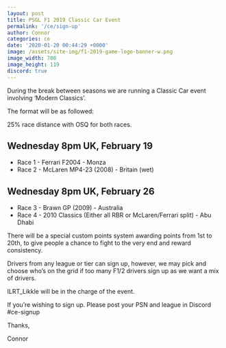 ```yaml
---
layout: post
title: PSGL F1 2019 Classic Car Event
permalink: '/ce/sign-up'
author: Connor
categories: ce
date: '2020-01-20 00:44:29 +0000'
image: /assets/site-img/f1-2019-game-logo-banner-w.png
image_width: 700
image_height: 119
discord: true
---
```


During the break between seasons we are running a Classic Car event involving ‘Modern Classics’.

The format will be as followed:

25% race distance with OSQ for both races.

## Wednesday 8pm UK, February 19

* Race 1 - Ferrari F2004 - Monza
* Race 2 - McLaren MP4-23 (2008) - Britain (wet)

## Wednesday 8pm UK, February 26

* Race 3 - Brawn GP (2009) - Australia
* Race 4 - 2010 Classics (Either all RBR or McLaren/Ferrari split) - Abu Dhabi

<!--more-->

There will be a special custom points system awarding points from 1st to 20th, to give people a chance to fight to the very end and reward consistency.

Drivers from any league or tier can sign up, however, we may pick and choose who’s on the grid if too many F1/2 drivers sign up as we want a mix of drivers.

ILRT_Likkle will be in the charge of the event.

If you’re wishing to sign up. Please post your PSN and league in Discord #ce-signup

Thanks,

Connor
